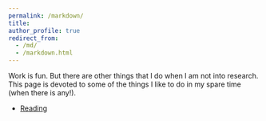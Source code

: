 ```yaml
---
permalink: /markdown/
title: 
author_profile: true
redirect_from: 
  - /md/
  - /markdown.html
---
```


Work is fun. But there are other things that I do when I am not into research. This page is devoted to some of the things I like to do in my spare time (when there is any!).

* <a href="/markdown/Reading.html">Reading</a>

<!--
* <a href="/markdown/travel.html">Travelling</a>
* <a href="/markdown/music.html">Music</a>
* <a href="/markdown/french.html">Language (French)</a>
* <a href="/markdown/sports.html">Sports</a>
* <a href="/markdown/writing.html">Writing</a>
-->

